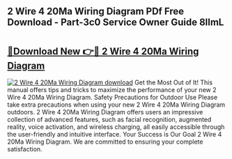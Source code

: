 ## 2 Wire 4 20Ma Wiring Diagram PDf Free Download - Part-3c0 Service Owner Guide 8lImL

# <h2><a href="http://dfl1bs.blite.top/?on=2+Wire+4+20Ma+Wiring+Diagram">🔗Download New 👉🔴 2 Wire 4 20Ma Wiring Diagram</a></h2>

[![2 Wire 4 20Ma Wiring Diagram download](https://i.imgur.com/lujVjoI.png)](http://dfl1bs.blite.top/?on=2+Wire+4+20Ma+Wiring+Diagram)
Get the Most Out of It! This manual offers tips and tricks to maximize the performance of your new 2 Wire 4 20Ma Wiring Diagram. Safety Precautions for Outdoor Use Please take extra precautions when using your new 2 Wire 4 20Ma Wiring Diagram outdoors. 2 Wire 4 20Ma Wiring Diagram offers users an impressive collection of advanced features, such as facial recognition, augmented reality, voice activation, and wireless charging, all easily accessible through the user-friendly and intuitive interface. Your Success is Our Goal 2 Wire 4 20Ma Wiring Diagram. We are committed to ensuring your complete satisfaction.
